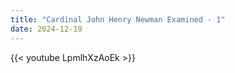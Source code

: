 ```yaml
---
title: "Cardinal John Henry Newman Examined - 1"
date: 2024-12-19
---
```


{{< youtube LpmlhXzAoEk >}}
